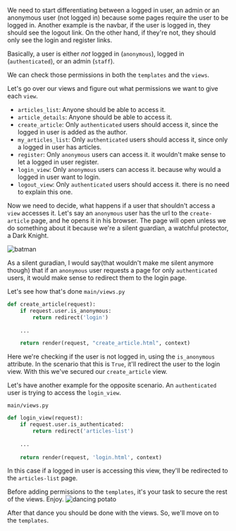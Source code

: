 We need to start differentiating between a logged in user, an admin or an anonymous user (not logged in) because some pages require the user to be logged in. Another example is the navbar, if the user is logged in, they should see the logout link. On the other hand, if they're not, they should only see the login and register links.

Basically, a user is either *not* logged in (`anonymous`), logged in (`authenticated`), or an admin (`staff`).

We can check those permissions in both the `templates` and the `views`. 

Let's go over our views and figure out what permissions we want to give each `view`.
 * `articles_list`: Anyone should be able to access it.
 * `article_details`: Anyone should be able to access it.
 * `create_article`: Only `authenticated` users should access it, since the logged in user is added as the author.
 * `my_articles_list`: Only `authenticated` users should access it, since only a logged in user has articles.
 * `register`: Only `anonymous` users can access it. it wouldn't make sense to let a logged in user register.
 * `login_view`: Only `anonymous` users can access it. because why would a logged in user want to login.
 * `logout_view`: Only `authenticated` users should access it. there is no need to explain this one.


Now we need to decide, what happens if a user that shouldn't access a `view` accesses it. 
Let's say an `anonymous` user has the url to the `create-article` page, and he opens it in his browser. The page will open unless we do something about it because we're a silent guardian, a watchful protector, a Dark Knight.

![batman](https://media.giphy.com/media/6gDSyjaOPwZ4A/giphy.gif)

As a silent guradian, I would say(that wouldn't make me silent anymore though) that if an `anonymous` user requests a page for only `authenticated` users, it would make sense to redirect them to the login page.

Let's see how that's done
`main/views.py`
```python
def create_article(request):
    if request.user.is_anonymous:
    	return redirect('login')
    		
    ...

    return render(request, "create_article.html", context)
```

Here we're checking if the user is not logged in, using the `is_anonymous` attribute. In the scenario that this is `True`, it'll redirect the user to the login view. With this we've secured our `create_article` view.

Let's have another example for the opposite scenario. An `authenticated` user is trying to access the `login_view`. 

`main/views.py`
```python
def login_view(request):
    if request.user.is_authenticated:
        return redirect('articles-list')
       
    ...
    
    return render(request, 'login.html', context)
```

In this case if a logged in user is accessing this view, they'll be redirected to the `articles-list` page.

Before adding permissions to the `templates`, it's your task to secure the rest of the views. Enjoy.
![dancing potato](https://media1.tenor.com/images/61497871ab091f01703a3f1a624fb3c4/tenor.gif?itemid=11684043)

After that dance you should be done with the views. So, we'll move on to the `templates`.
